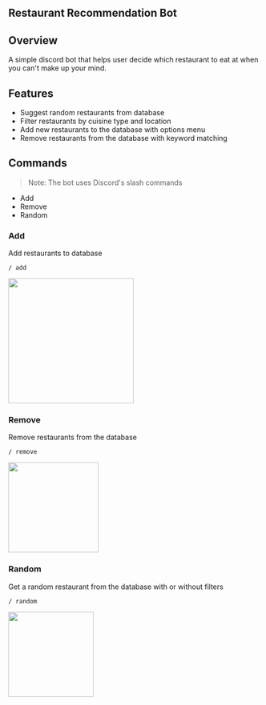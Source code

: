 ## Restaurant Recommendation Bot

## Overview
A simple discord bot that helps user decide which restaurant to eat at when you can't make up your mind. 

## Features
- Suggest random restaurants from database
- Filter restaurants by cuisine type and location
- Add new restaurants to the database with options menu
- Remove restaurants from the database with keyword matching

## Commands
> Note: The bot uses Discord's slash commands
- Add
- Remove
- Random

### Add

Add restaurants to database 

`/ add`

<img src="https://i.imgur.com/dV8RjkH.png" height=250>

### Remove

Remove restaurants from the database

`/ remove`

<img src="https://i.imgur.com/GJOymV1.png" height=180>

### Random

Get a random restaurant from the database with or without filters

`/ random`

<img src="https://i.imgur.com/1jeTPbz.png" height="170">